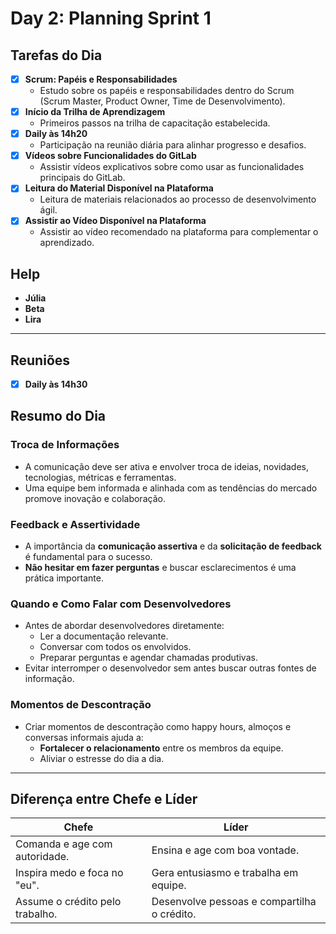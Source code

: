 # Day 2: Planning Sprint 1

## Tarefas do Dia
- [x] **Scrum: Papéis e Responsabilidades**
  - Estudo sobre os papéis e responsabilidades dentro do Scrum (Scrum Master, Product Owner, Time de Desenvolvimento).
- [x] **Início da Trilha de Aprendizagem**
  - Primeiros passos na trilha de capacitação estabelecida.
- [x] **Daily às 14h20**
  - Participação na reunião diária para alinhar progresso e desafios.
- [x] **Vídeos sobre Funcionalidades do GitLab**
  - Assistir vídeos explicativos sobre como usar as funcionalidades principais do GitLab.
- [x] **Leitura do Material Disponível na Plataforma**
  - Leitura de materiais relacionados ao processo de desenvolvimento ágil.
- [x] **Assistir ao Vídeo Disponível na Plataforma**
  - Assistir ao vídeo recomendado na plataforma para complementar o aprendizado.

## Help
- **Júlia**
- **Beta**
- **Lira**

---
## Reuniões
- [x] **Daily às 14h30**

## Resumo do Dia
### Troca de Informações
- A comunicação deve ser ativa e envolver troca de ideias, novidades, tecnologias, métricas e ferramentas.
- Uma equipe bem informada e alinhada com as tendências do mercado promove inovação e colaboração.

### Feedback e Assertividade
- A importância da **comunicação assertiva** e da **solicitação de feedback** é fundamental para o sucesso.
- **Não hesitar em fazer perguntas** e buscar esclarecimentos é uma prática importante.

### Quando e Como Falar com Desenvolvedores
- Antes de abordar desenvolvedores diretamente:
  - Ler a documentação relevante.
  - Conversar com todos os envolvidos.
  - Preparar perguntas e agendar chamadas produtivas.
- Evitar interromper o desenvolvedor sem antes buscar outras fontes de informação.

### Momentos de Descontração
- Criar momentos de descontração como happy hours, almoços e conversas informais ajuda a:
  - **Fortalecer o relacionamento** entre os membros da equipe.
  - Aliviar o estresse do dia a dia.

---

## Diferença entre Chefe e Líder

| **Chefe**                           | **Líder**                           |
| ------------------------------------ | ------------------------------------ |
| Comanda e age com autoridade.        | Ensina e age com boa vontade.        |
| Inspira medo e foca no "eu".         | Gera entusiasmo e trabalha em equipe.|
| Assume o crédito pelo trabalho.      | Desenvolve pessoas e compartilha o crédito.|
